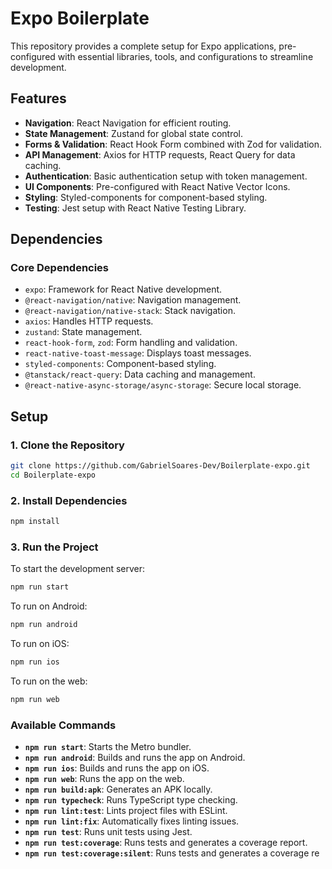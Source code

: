 # Expo Boilerplate

This repository provides a complete setup for Expo applications, pre-configured with essential libraries, tools, and configurations to streamline development.

## Features

- **Navigation**: React Navigation for efficient routing.
- **State Management**: Zustand for global state control.
- **Forms & Validation**: React Hook Form combined with Zod for validation.
- **API Management**: Axios for HTTP requests, React Query for data caching.
- **Authentication**: Basic authentication setup with token management.
- **UI Components**: Pre-configured with React Native Vector Icons.
- **Styling**: Styled-components for component-based styling.
- **Testing**: Jest setup with React Native Testing Library.

## Dependencies

### Core Dependencies

- `expo`: Framework for React Native development.
- `@react-navigation/native`: Navigation management.
- `@react-navigation/native-stack`: Stack navigation.
- `axios`: Handles HTTP requests.
- `zustand`: State management.
- `react-hook-form`, `zod`: Form handling and validation.
- `react-native-toast-message`: Displays toast messages.
- `styled-components`: Component-based styling.
- `@tanstack/react-query`: Data caching and management.
- `@react-native-async-storage/async-storage`: Secure local storage.

## Setup

### 1. Clone the Repository

```bash
git clone https://github.com/GabrielSoares-Dev/Boilerplate-expo.git
cd Boilerplate-expo
```

### 2. Install Dependencies

```bash
npm install
```

### 3. Run the Project
To start the development server:

```bash
npm run start
```

To run on Android:

```bash
npm run android
```

To run on iOS:

```bash
npm run ios
```

To run on the web:

```bash
npm run web
```

### Available Commands

- **`npm run start`**: Starts the Metro bundler.
- **`npm run android`**: Builds and runs the app on Android.
- **`npm run ios`**: Builds and runs the app on iOS.
- **`npm run web`**: Runs the app on the web.
- **`npm run build:apk`**: Generates an APK locally.
- **`npm run typecheck`**: Runs TypeScript type checking.
- **`npm run lint:test`**: Lints project files with ESLint.
- **`npm run lint:fix`**: Automatically fixes linting issues.
- **`npm run test`**: Runs unit tests using Jest.
- **`npm run test:coverage`**: Runs tests and generates a coverage report.
- **`npm run test:coverage:silent`**: Runs tests and generates a coverage re
